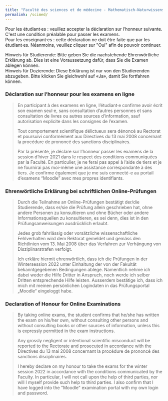 ```yaml
---
title: "Faculté des sciences et de médecine - Mathematisch-Naturwissenschaftliche und Medizinische Fakultät"
permalink: /scimed/
---
```


Pour les étudiant·es : veuillez accepter la déclaration sur l’honneur suivante. C'est une condition préalable pour passer les examens.  
Pour les enseignant·es : cette déclaration ne doit être faite que par les étudiant·es. Néanmoins, veuillez cliquer sur "Oui" afin de pouvoir continuer.  
  
Hinweis für Studierende: Bitte geben Sie die nachstehende Ehrenwörtliche Erklärung ab. Dies ist eine Voraussetzung dafür, dass Sie die Examen ablegen können.  
Hinweis für Dozierende: Diese Erklärung ist nur von den Studierenden abzugeben. Bitte klicken Sie gleichwohl auf «Ja», damit Sie fortfahren können.

### Déclaration sur l’honneur pour les examens en ligne
> En participant à des examens en ligne, l’étudiant·e confirme avoir écrit son examen seul·e, sans consultation d’autres personnes et sans consultation de livres ou autres sources d’information, sauf autorisation explicite dans les consignes de l’examen.
>  
> Tout comportement scientifique délictueux sera dénoncé au Rectorat et poursuivi conformément aux Directives du 13 mai 2008 concernant la procédure de prononcé des sanctions disciplinaires.
>
> Par la présente, je déclare sur l’honneur passer les examens de la session d’hiver 2021 dans le respect des conditions communiquées par la Faculté. En particulier, je ne ferai pas appel à l’aide de tiers et je ne fournirai pas moi-même une assistance correspondante à des tiers. Je confirme également que je me suis connecté-e au portail d’examens “Moodle” avec mes propres identifiants.
  

### Ehrenwörtliche Erklärung bei schriftlichen Online-Prüfungen
> Durch die Teilnahme an Online-Prüfungen bestätigt der/die Studierende, dass er/sie die Prüfung allein geschrieben hat, ohne andere Personen zu konsultieren und ohne Bücher oder andere Informationsquellen zu konsultieren, es sei denn, dies ist in den Prüfungsanweisungen ausdrücklich erlaubt.
>  
> Jedes grob fahrlässig oder vorsätzliche wissenschaftliche Fehlverhalten wird dem Rektorat gemeldet und gemäss den Richtlinien vom 13. Mai 2008 über das Verfahren zur Verhängung von Disziplinarstrafen verfolgt.
>
> Ich erkläre hiermit ehrenwörtlich, dass ich die Prüfungen in der Wintersession 2022 unter Einhaltung der von der Fakultät bekanntgegebenen Bedingungen ablege. Namentlich nehme ich dabei weder die Hilfe Dritter in Anspruch, noch werde ich selber Dritten entsprechende Hilfe leisten. Ausserdem bestätige ich, dass ich mich mit meinen persönlichen Logindaten in das Prüfungsportal „Moodle“ eingeloggt habe.
 

### Declaration of Honour for Online Examinations
> By taking online exams, the student confirms that he/she has written the exam on his/her own, without consulting other persons and without consulting books or other sources of information, unless this is expressly permitted in the exam instructions.
>  
> Any grossly negligent or intentional scientific misconduct will be reported to the Rectorate and prosecuted in accordance with the Directives du 13 mai 2008 concernant la procédure de prononcé des sanctions disciplinaires.
>
> I hereby declare on my honour to take the exams for the winter session 2022 in accordance with the conditions communicated by the Faculty. In particular, I will not call upon the help of third parties, nor will I myself provide such help to third parties. I also confirm that I have logged into the "Moodle" examination portal with my own login and password.
